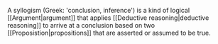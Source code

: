 A syllogism (Greek: 'conclusion, inference') is a kind of logical [[Argument|argument]] that applies [[Deductive reasoning|deductive reasoning]] to arrive at a conclusion based on two [[Proposistion|propositions]] that are asserted or assumed to be true.